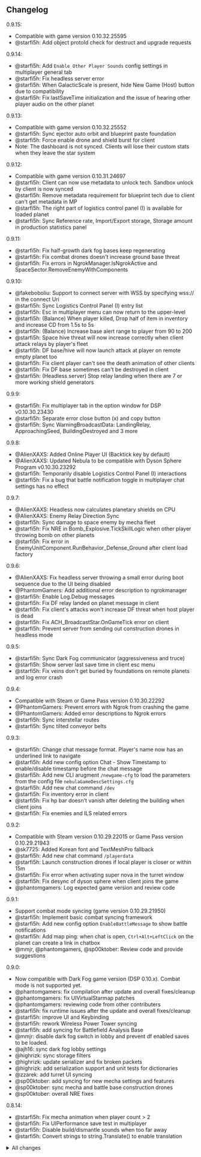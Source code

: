 ## Changelog

0.9.15:
- Compatible with game version 0.10.32.25595
- @starfi5h: Add object protoId check for destruct and upgrade requests

0.9.14:
- @starfi5h: Add `Enable Other Player Sounds` config settings in multiplayer general tab  
- @starfi5h: Fix headless server error
- @starfi5h: When GalacticScale is present, hide New Game (Host) button due to compatibility
- @starfi5h: Fix lastSaveTime initialization and the issue of hearing other player audio on the other planet

0.9.13:
- Compatible with game version 0.10.32.25552
- @starfi5h: Sync ejector auto orbit and blueprint paste foundation
- @starfi5h: Force enable drone and shield burst for client
- Note: The dashboard is not synced. Clients will lose their custom stats when they leave the star system

0.9.12:
- Compatible with game version 0.10.31.24697
- @starfi5h: Client can now use metadata to unlock tech. Sandbox unlock by client is now synced
- @starfi5h: Remove metadata requirement for blueprint tech due to client can't get metadata in MP
- @starfi5h: The right part of logistics control panel (I) is available for loaded planet
- @starfi5h: Sync Reference rate, Import/Export storage, Storage amount in production statistics panel

0.9.11:
- @starfi5h: Fix half-growth dark fog bases keep regenerating
- @starfi5h: Fix combat drones doesn't increase ground base threat
- @starfi5h: Fix errors in NgrokManager.IsNgrokActive and SpaceSector.RemoveEnemyWithComponents

0.9.10:
- @fakeboboliu: Support to connect server with WSS by specifying wss:// in the connect Uri
- @starfi5h: Sync Logistics Control Panel (I) entry list
- @starfi5h: Esc in multiplayer menu can now return to the upper-level
- @starfi5h: (Balance) When player killed, Drop half of item in inventory and increase CD from 1.5s to 5s
- @starfi5h: (Balance) Increase base alert range to player from 90 to 200
- @starfi5h: Space hive threat will now increase correctly when client attack relays by player's fleet
- @starfi5h: DF base/hive will now launch attack at player on remote empty planet too
- @starfi5h: Fix client player can't see the death animation of other clients
- @starfi5h: Fix DF base sometimes can't be destroyed in client
- @starfi5h: (Headless server) Stop relay landing when there are 7 or more working shield generators

0.9.9:
- @starfi5h: Fix multiplayer tab in the option window for DSP v0.10.30.23430
- @starfi5h: Separate error close button (x) and copy button
- @starfi5h: Sync WarningBroadcastData: LandingRelay, ApproachingSeed, BuildingDestroyed and 3 more

0.9.8:
- @AlienXAXS: Added Online Player UI (Backtick key by default)
- @AlienXAXS: Updated Nebula to be compatible with Dyson Sphere Program v0.10.30.23292
- @starfi5h: Temporarily disable Logistics Control Panel (I) interactions
- @starfi5h: Fix a bug that battle notification toggle in multiplayer chat settings has no effect

0.9.7:
- @AlienXAXS: Headless now calculates planetary shields on CPU
- @AlienXAXS: Enemy Relay Direction Sync
- @starfi5h: Sync damage to space enemy by mecha fleet
- @starfi5h: Fix NRE in Bomb_Explosive.TickSkillLogic when other player throwing bomb on other planets
- @starfi5h: Fix error in EnemyUnitComponent.RunBehavior_Defense_Ground after client load factory

0.9.6:
- @AlienXAXS: Fix headless server throwing a small error during boot sequence due to the UI being disabled
- @PhantomGamers: Add additional error description to ngrokmanager
- @starfi5h: Enable Log.Debug messages
- @starfi5h: Fix DF relay landed on planet message in client
- @starfi5h: Fix client's attacks won't increase DF threat when host player is dead
- @starfi5h: Fix ACH_BroadcastStar.OnGameTick error on client
- @starfi5h: Prevent server from sending out construction drones in headless mode

0.9.5:
- @starfi5h: Sync Dark Fog communicator (aggressiveness and truce)
- @starfi5h: Show server last save time in client esc menu
- @starfi5h: Fix veins don't get buried by foundations on remote planets and log error crash

0.9.4:
- Compatible with Steam or Game Pass version 0.10.30.22292
- @PhantomGamers: Prevent errors with Ngrok from crashing the game
- @PhantomGamers: Added error descriptions to Ngrok errors
- @starfi5h: Sync interstellar routes
- @starfi5h: Sync tilted conveyor belts

0.9.3:
- @starfi5h: Change chat message format. Player's name now has an underlined link to navigate
- @starfi5h: Add new config option Chat - Show Timestamp to enable/disable timestamp before the chat message
- @starfi5h: Add new CLI arugment `/newgame-cfg` to load the parameters from the config file `nebulaGameDescSettings.cfg`
- @starfi5h: Add new chat command `/dev`
- @starfi5h: Fix inventory error in client
- @starfi5h: Fix hp bar doesn't vanish after deleting the building when client joins
- @starfi5h: Fix enemies and ILS related errors

0.9.2:
- Compatible with Steam version 0.10.29.22015 or Game Pass version 0.10.29.21943
- @sk7725: Added Korean font and TextMeshPro fallback
- @starfi5h: Add new chat command `/playerdata`
- @starfi5h: Launch construction drones if local player is closer or within 15m
- @starfi5h: Fix error when activating super nova in the turret window
- @starfi5h: Fix desync of dyson sphere when client joins the game
- @phantomgamers: Log expected game version and review code

0.9.1:
- Support combat mode syncing (game version 0.10.29.21950)  
- @starfi5h: Implement basic combat syncing framework
- @starfi5h: Add new config option `EnableBattleMessage` to show battle notifications
- @starfi5h: Add map ping: when chat is open, `Ctrl+Alt+LeftClick` on the planet can create a link in chatbox
- @mmjr, @phantomgamers, @sp00ktober: Review code and provide suggestions

0.9.0:
- Now compatible with Dark Fog game version (DSP 0.10.x). Combat mode is not supported yet.
- @phantomgamers: fix compilation after update and overall fixes/cleanup
- @phantomgamers: fix UIVirtualStarmap patches
- @phantomgamers: reviewing code from other contributers
- @starfi5h: fix runtime issues after the update and overall fixes/cleanup
- @starfi5h: improve UI and Keybinding
- @starfi5h: rework Wireless Power Tower syncing
- @starfi5h: add syncing for Battlefield Analysis Base
- @mmjr: disable dark fog switch in lobby and prevent df enabled saves to be loaded.
- @ajh16: sync dark fog lobby settings
- @highrizk: sync storage filters
- @highrizk: update serializer and fix broken packets
- @highrizk: add serialization support and unit tests for dictionaries
- @zzarek: add turret UI syncing
- @sp00ktober: add syncing for new mecha settings and features
- @sp00ktober: sync mecha and battle base construction drones
- @sp00ktober: overall NRE fixes

0.8.14:
- @starfi5h: Fix mecha animation when player count > 2  
- @starfi5h: Fix UIPerformance save test in multiplayer  
- @starfi5h: Disable build/dismantle sounds when too far away  
- @starfi5h: Convert strings to string.Translate() to enable translation  

<details>
<summary>All changes</summary>

0.8.13:

- @starfi5h: Fix compilation with 0.9.27.15466  
- @starfi5h: Add -newgame launch option for dedicated server   

0.8.12:

- @PhantomGamers: Remove exe targeting to support game pass version  
- @starfi5h: Fix errors about logistic bots  
- @starfi5h: Add -load-latest launch option for dedicated server  

0.8.11:

- @starfi5h: Added support for DSP 0.9.27 along with syncing for the new logistics distribution system
- @starfi5h: Optimized network traffic
- @starfi5h: Dedicated servers will now save when gracefully exited (ctrl+c on the console window)
- @starfi5h: Fix error when sail capacity increases in dedicated server

0.8.10:

- @starfi5h: Fix compilation with 0.9.26.13034
- @starfi5h: Fix a bug that makes advance miner power usage abnormal
- @starfi5h: Add new chat settings NotificationDuration

0.8.9:

- @PhantomGamers: Fixed compilation with 0.9.26
- @starfi5h: Added syncing of all of the new Sandbox features introduced in 0.9.26
- @starfi5h: Fixed bug that caused the host to sink into the ground
- @starfi5h: Increased connection timeout to prevent issues with higher latency connections

0.8.8:

- @starfi5h: Added RemoteAccessPassword setting for servers so that users can authenticate to use admin commands
- @starfi5h: Fixed bugs related to headless servers
- @starfi5h: Chat now stores past commands, accessible with the up and down arrow keys
- @PhantomGamers: Fixed white window popping up while headless server is running
- @starfi5h: Added syncing for Logistic Station names
- @starfi5h: Fixed bug that allowed clients to reduce ILS warp distance below their minimum value
- @starfi5h: Added syncing for Mecha energy production and consumption stats
- @starfi5h: Made it so new clients now join the game with full energy and some warpers if the tech is unlocked
- @starfi5h: Fixed bug when running GalacticScale that caused clients to sink into the ground
- @starfi5h: Removed IP addresses from log output

0.8.7:

- @mmjr-x: Add Upnp/pmp support
- @mmjr-x: Add Ngrok support
- @mmjr-x: Add server password support
- @PhantomGamers: Add Discord rich presence support
- @PhantomGamers: Fix error when unable to obtain documents folder
- @starfish: Add headless server support
- @starfish: Add player connect/disconnect message (can be disabled in config)
- @starfish: Fix NRE when loading a gas giant. Fix planet type mismatch caused by older saves.

0.8.6:

- @starfish: Bugfix regarding NRE exception in UpdateDirtyMeshes()
- @starfish: Bugfix desync issues regarding ILS and PLS
- @starfish: Add milestone syncing
- @sp00ktober: Add gracefull error messages regarding broken traffic monitors and broken compression of factory data
- @sp00ktober: Add a reconnect command to the chat for easy and fast reconnection of clients

0.8.5:

- @starfish: Add Dyson Sphere color syncing
- @starfish: Add syncing for fast insert / fast take out of items to / from buildings
- @starfish: Add syncing for fractionator and power generator product
- @starfish: Save game to Last Quit when exiting multiplayer game.
- @starfish: Fix a bug that would lead to an inserter's filter to not set correctly
- @starfish: Fix planet terrain not synced when client loads a factory.
- @starfish: Fix trash item count incorrect when item count > 256.
- @sp00ktober: UI adjustments to account for the game update
- @sp00ktober: Disable metadata upgrades for clients in tech tree
- @sp00ktober: Add syncing for fast insert / fast take out of items to / from belts

0.8.4:

- @kremnev8: add two new events to Nebula API
- @starfish: fixed issue where client would sometimes be unable to load in while using GalacticScale
- @starfish: custom planet and star names now show up in lobby (not while GalacticScale is active)
- @starfi5h: show correct resource amount in UIPlanetDetail
- @starfi5h: show custom planet and star names in lobby screen
- @starfi5h: the selected starting planet name will now show on the lobby screen
- @starfi5h: fixed issue where the nametag on the minimap wouldn't show up for a client that rejoined

0.8.3:

- @kremnev8: improved ingame chat
- @starfish: added compatibility with BulletTime which enables fluent loading times on Planet and System arrival
- @starfish: bugfix regarding too large dyson sphere data
- @starfish: bugfix regarding reloading of dyson sphere
- @starfish: improved loading of solar systems, this now runs on its own thread
- @starfish: developer commands can now be executed from the ingame chat (using /xconsole [command] )
- @sp00ktober: added tooltips to the Nebula settings
- @sp00ktober: added setting to prevent `System.ObjectDisposedException` errors resulting in random client disconnect
- @sp00ktober: added code to handle IndexOutOfBounds errors when importing PlanetFactory data (very rare issue)
- @sp00ktober: fixed wrong array size for storage and slots in ILS
- @sp00ktober: added minimap indicator for other players positions (on the same planet)
- @sp00ktober: added chat command to list planets in a system
- @sp00ktober: added chat command to navigate to star, planet or player by name or id

0.8.2:

- @kremnev8: fix issue with EmojiDataManager when a save was loaded multiple times in a row.

0.8.1:

- @starfish: Add copy&close error button
- @starfish: bugfixes regarding dyson sphere editor
- @starfish: bugfix regarding item refund in matrix labs
- @starfish: bugfix regarding the ILS UI
- @starfish: bugfix regarding placement of spraycoaters, traffic monitors and inserters
- @starfish: bugfix regarding drone and ship counts in stations
- @PhantomGamers, @sp00ktober: adjust TCP fragment size for faster data transmission
- @sp00ktober: bugfix regarding players getting stuck with the "player joining" message
- @sp00ktober: bugfix regarding wrong mecha color until hitting "apply" in mecha editor
- @sp00ktober: bugfix regarding ILS ship rendering clientside
- @sp00ktober: add optional soil syncing
- @sp00ktober: add syncing of mecha editor state and items
- @mattsemar, @kremnev8: add in-game chat functionality with commands (open with `Alt` + `~` by default)

0.8.0:

- Now compatible with DSP 0.9.24
- @starfish: Refactoring of the ILS UI making it more stable and accurate
- @starfish: Update Dyson Sphere syncing to match the new features of the game update
- @starfish: Add UPS syncing to the game making the overall game state more accurate
- @starfish: Updates for the proliferator and advanced miner
- @starfish: Bugfix for wrong objId
- @sp00ktober: Rework ILS ship rendering to be more accurate for clients
- @sp00ktober: Rework ILS item adding (into stations) to be more accurate for clients
- @sp00ktober: Bugfixes related to belts placed with a filter set
- @sp00ktober: Add syncing of MechaAppearance
- @sp00ktober: Fixed a bug that would lock the host with the "player joining" message when multiple clients try to join at the same time

0.7.10:

- @starfish: Added WarningSystem syncing
- @PhantomGamers: Fixed case of NRE when arriving on another planet
- @PhantomGamers: Fixed issue where Universe Exploration tech would break while in a multiplayer game

0.7.9:

- @sp00ktober: gracefully tell older nebula versions that there is a mod version missmatch.
- @sp00ktober: fix planet detail ui stuck in lobby mode while in game.
- @starfish: fix jaggy remote player movement

0.7.8:

- @sp00ktober: Added Lobby feature where you can preview solar systems and choose your birth planet.

0.7.7:

- @starfi5h, @PhantomGamers: Fixed issue where research removed by clients would not be synced.

0.7.6:

- @starfi5h: Added syncing of ray receiver output
- @starfi5h: Fixed lighting of remote players
- @starfi5h: Fixed clients receiving duplicate items when cancelling manual research

0.7.5:

- @sp00ktober: Fixed error caused by warning system introduced in previous update
- @PhantomGamers: Fixed compatibility with DSP 0.8.23.9989

0.7.4:

- @sp00ktober: adjusted mod to be compatible with game version 0.8.23

0.7.3:

- @PhantomGamers: Fixed error when upgrading blueprint previews.
- @sp00ktober: Added hotfix to prevent error caused by ILS ships

0.7.2:

- @sp00ktober: Fixed issue where the host would render buildings placed by players on other planets on his current planet.

0.7.1:

- @starfi5h: Fixed research desync issues
- @sp00ktober: Fixed error when client upgrades buildings on different planet from the host.
- @PhantomGamers: Fixed compatibility with DSP 0.8.22.9331+

0.7.0:

- @phantomgamers: Fixed instance where error would trigger by loading saves made on earlier Nebula versions. **WARNING: All previous client inventory and position data will be lost!** (should be for the last time!)
- @phantomgamers: Fixed error that was triggered by the client loading a planet after traveling to a different planetary system
- @phantomgamers: Fixed error that was triggered by the client warping outside of a planetary system
- @starfi5h: Added syncing of solar sails and rockets when client does not have the planet they originated from loaded.
- @sp00ktober: Implemented smooth loading of factories for clients (fixed clients phasing through planet when flying too fast)

0.6.2:

- Fixed error when loading saves that were created before 0.6.0. **WARNING: All previous client inventory and position data will be lost!**
- Improved compatibility with GigaStations mod (thanks to @kremnev8)
- Removed extraneous dlls that were mistakenly included in the previous release
- Now supports DSP version 0.8.22.8915+ (thanks to @starfi5h!)

0.6.1:

- Fixed statistics syncing (thanks to @starfi5h)
- Fixed audio playing for all players when pasting building settings and warping (thanks to @starfi5h)
- Added syncing for footstep and landing sounds (thanks to @starfi5h)

0.6.0:

- Fixed cases where a multiplayer session could hang on the player joining screen.
- Fixed issue where foundations built by clients would not sync to other clients.
- Fixed issue where the user would not be informed if they were kicked due to a mod mismatch.
- Enabled pausing in Multiplayer when no clients are connected. (thanks to @starfi5h)
- Now supports DSP version 0.8.21.8562+ (also thanks to @starfi5h!)
- Mecha color configuration has been removed from the options in favor of the new option in the Mecha panel

0.5.0:

- Added API that enables other mods to sync over multiplayer! (Big thanks to @kremnev8!)
- Fixed a bug that caused sorters to break when a client built a belt under preexisting sorters.
- Fixed a bug that resulted in the client getting an error after disconnecting from a game that the host left.
- Refactored session architecture (big changes to codebase but should be seamless to users)

0.4.0:

- Nebula now supports DSP version 0.8.20.7962+

0.3.1:

- Fixed issue where if client didn't have enough items to upgrade, the buildings would still be upgraded for the host.
- Clients will now retain their detail display settings between sessions (e.g. power grid visibility) (thanks to @Needix)
- Fixed issue where players would be able to construct buildings made with blueprints even if they did not have the required items.
- Fixed miscellaneous issues related to ILS ship movement
- Fixed error related to host building foundations while on a different planet from the client

0.3.0:

- Added support for blueprint update (0.8.x)
- Improved player name tag rendering
- Fixed newly introduced multithread issues

0.2.0:

- initial release on thunderstore

</details>
